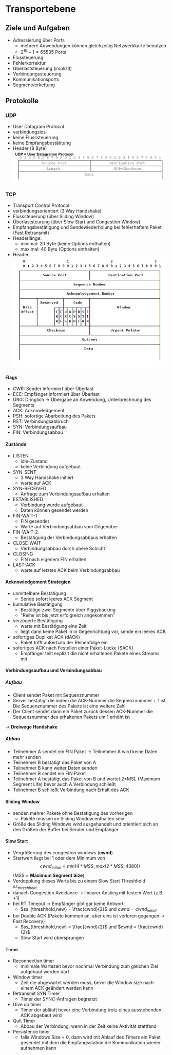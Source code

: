 # Transportebene

## Ziele und Aufgaben

- Adressierung über Ports
  - mehrere Anwendungen können gleichzeitig Netzwerkkarte benutzen
  - $2^{16} - 1 = 65535$ Ports
- Flussteuerung 
- Fehlerkorrektur
- Überlaststeuerung (implizit)
- Verbindungssteuerung
- Kommunikationsports
- Segmentverkettung

## Protokolle

### UDP

- User Datagram Protocol
- verbindungslos
- keine Flusssteuerung
- keine Empfangsbestätitung
- Header (8 Byte)
  ![UDP Header](../images/UDP_Header.png)

### TCP

- Transport Control Protocol
- verbindungsorientiert (3 Way Handshake)
- Flusssteuerung (über Sliding Window)
- Überlaststeurung (über Slow Start und Congestion Window)
- Empfangsbestätigung und Sendewiederholung bei fehlerhaftem Paket (Fast Retransmit)
- Headerlänge:
  - minimal: 20 Byte (keine Options enthalten)
  - maximal: 40 Byte (Options enthalten)
- Header
  ![TCP Header](../images/TCP_Header.png)

#### Flags

- CWR: Sender informiert über Überlast
- ECE: Empfänger informiert über Überlast
- URG: Dringlich -> Übergabe an Anwendung, Unterbrechnung des Segments
- ACK: Acknowledgement
- PSH: sofortige Abarbeitung des Pakets
- RST: Verbindungsabbruch
- SYN: Verbindungsaufbau
- FIN: Verbindungsabbau

#### Zustände

- LISTEN
  - idle-Zustand
  - keine Verbindung aufgebaut
- SYN-SENT
  - 3 Way Handshake initiert
  - warte auf ACK
- SYN-RECEIVED
  - Anfrage zum Verbindungsaufbau erhalten
- ESTABLISHED
  - Verbindung wurde aufgebaut
  - Daten können gesendet werden
- FIN-WAIT-1
  - FIN gesendet
  - Warte auf Verbindungsabbau vom Gegenüber
- FIN-WAIT-2
  - Bestätigung der Verbindungsabbaus erhalten
- CLOSE-WAIT
  - Verbindungsabbau durch obere Schicht
- CLOSING
  - FIN nach eigenem FIN erhalten
- LAST-ACK
  - warte auf letztes ACK beim Verbindungsabbau

#### Acknowledgement Strategien

- unmittelbare Bestätigung
  - Sende sofort leeres ACK Segment
- kumulative Bestätigung
  - Bestätige zwei Segmente über Piggybacking
  - "Reihe ist bis jetzt erfolgreich angekommen"
- verzögerte Bestätigung
  - warte mit Bestätigung eine Zeit
  - liegt dann keine Paket in in Gegenrichtung vor, sende ein leeres ACK
- sofortiges Duplikat ACK (dACK)
  - Paket trifft außerhalb der Reihenfolge ein
- sofortiges ACK nach Festellen einer Paket-Lücke (SACK)
  - Empfänger teilt explizit die nicht erhaltenen Pakete eines Streams mit

#### Verbindungsaufbau und Verbindungsabbau

##### Aufbau

- Client sendet Paket mit Sequenznummer
- Server bestätigt die indem die ACK-Nummer die Sequenznummer + 1 ist. Die Sequenznummer des Pakets ist eine weitere Zahl
- Der Client sendet dann ein Paket zurück dessen ACK-Nummer die Sequenznummer des erhaltenen Pakets um 1 erhöht ist

-> **Dreiwege Handshake**

##### Abbau

- Teilnehmer A sendet ein FIN Paket -> Teilnehmer A wird keine Daten mehr senden
- Teilnehmer B bestätigt das Paket von A
- Teilnehmer B kann weiter Daten senden
- Teilnehmer B sendet ein FIN Paket
- Teilnehmer A bestätigt das Paket von B und wartet 2*MSL (Maximum Segment Life) bevor auch A Verbindung schließt
- Teilnehmer B schließt Verbindung nach Erhalt des ACK

#### Sliding Window

- senden mehrer Pakete ohne Bestätigung des vorherigen
  - Pakete müssen im Sliding Window enthalten sein
- Größe des Sliding Windows wird ausgehandelt und orientiert sich an den Größen der Buffer bei Sender und Empfänger

#### Slow Start

- Vergrößerung des congestion windows (**cwnd**)
- Startwert liegt bei 1 oder dem Minimum von $$cwnd_{initial} = min(4*MSS,max(2*MSS,4380))$$ (MSS = **Maximum Segment Size**)
- Verdopplung dieses Werts bis zu einem Slow Start Threshhold $ss_{threshhold}$
- danach Congestion Avoidance -> linearer Anstieg mit festem Wert (z.B. +1)
- bei RT Timeout -> Empfänger gibt gar keine Antwort:
  - $ss_{threshhold,new} = \frac{cwnd}{2}$ und $cwnd = cwnd_{initial}$
- bei Double ACK (Pakete kommen an, aber eins ist verloren gegangen -> Fast Recovery)
  - $ss_{threshhold,new} = \frac{cwnd}{2}$ und $cwnd = \frac{cwnd}{2}$
  - Slow Start wird übersprungen

#### Timer

- Reconnection timer
  - minimale Wartezeit bevor nochmal Verbindung zum gleichen Ziel aufgebaut werden darf
- Window timer
  - Zeit die abgewartet werden muss, bevor die Window size nach einem ACK geändert werden kann
- Retransmit SYN Timer
  - Timer der SYNC-Anfragen begrenzt
- Give up timer
  - Timer der abläuft bevor eine Verbindung trotz eines ausstehenden ACK abgebaut wird 
- Quit Timer
  - Abbau der Verbindung, wenn in der Zeit keine Aktivität stattfand
- Persistence timer
  - falls Windows Size = 0, dann wird mit Ablauf des Timers ein Paket gesendet mit dem die Empfangsstation die Kommunikation wieder aufnehmen kann
